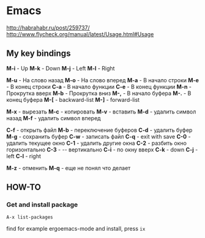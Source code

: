 # Emacs

http://habrahabr.ru/post/259737/
http://www.flycheck.org/manual/latest/Usage.html#Usage

## My key bindings

**M-i** - Up
**M-k** - Down
**M-j** - Left
**M-l** - Right

**M-u** - На слово назад
**M-o** - На слово вперед
**M-a** - В начало строки
**M-e** - В конец строки
**C-a** - В начало функции
**C-e** - В конец функции
**M-n** - Прокрутка вверх
**M-b** - Прокрутка вниз
**M-,** - В начало буфера
**M-.** - В конец буфера
**M-[** - backward-list
**M-]** - forward-list

**M-x** - вырезать
**M-c** - копировать
**M-v** - вставить
**M-d** - удалить символ назад
**M-f** - удалить символ вперед

**C-f** - открыть файл
**M-b** - переключение буферов
**C-d** - удалить буфер
**M-g** - сохранить буфер
**C-w** - записать файл
**C-q** - exit with save
**C-0** - удалить текущее окно
**C-1** - удалить другие окна
**С-2** - разбить окно горизонтально
**C-3** - -- вертикально
**C-i** - по окну вверх
**C-k** - down
**C-j** - left
**C-l** - right

**M-z** - отменить
**M-q** - еще не понял что делает


## HOW-TO
### Get and install package

```
A-x list-packages
```
find for example ergoemacs-mode and install, press `ix`
